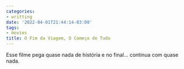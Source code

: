 ```yaml
---
categories:
- writting
date: '2022-04-01T21:44:14-03:00'
tags:
- movies
title: O Fim da Viagem, O Começo de Tudo
---
```


Esse filme pega quase nada de história e no final... continua com quase nada.

